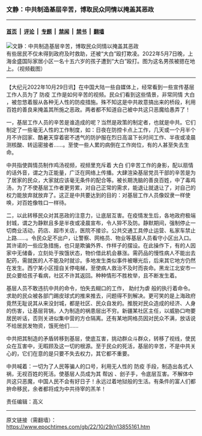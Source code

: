 ### 文静：中共制造基层辛苦，博取民众同情以掩盖其恶政

---

#### [首页](../../../..?n13855161) &nbsp;|&nbsp; [评论](../../../../../epoch-comment?n13855161) &nbsp;|&nbsp; [专题](../../../../../epoch-special?n13855161) &nbsp;|&nbsp; [禁闻](../../../../../epoch-news?n13855161) &nbsp;|&nbsp; [禁书](../../../../../books?n13855161) &nbsp;|&nbsp; [翻墙](https://github.com/gfw-breaker/nogfw/blob/master/README.md?n13855161)


<div><img alt="文静：中共制造基层辛苦，博取民众同情以掩盖其恶政" class="attachment-djy_600_400 size-djy_600_400 wp-post-image" src="https://i.epochtimes.com/assets/uploads/2022/05/id13733866-c5ffe454e8a860761dbcfc8f23cb7a97-600x400.png"/>
<div class="caption">
 有些居民不仅未得到政府及时救助，还被“大白”殴打欺凌。2022年5月7日晚，上海金盛国际家居小区一名十五六岁的孩子遭到“大白”殴打。图为这名男孩被摁在地上。（视频截图）
</div></div><hr/><div class="post_content" id="artbody" itemprop="articleBody">
 <!-- article content begin -->
 <p>
  【大纪元2022年10月29日讯】在中国大陆一些自媒体上，经常看到一些宣传基层工作人员为了
  <ok href="https://www.epochtimes.com/gb/tag/%E9%98%B2%E7%96%AB.html">
   防疫
  </ok>
  工作是如何辛苦的视频。民众们看到这些情景，非常同情
  <ok href="https://www.epochtimes.com/gb/tag/%E5%A4%A7%E7%99%BD.html">
   大白
  </ok>
  ，被忽悠着服从各种无人性的防疫措施。殊不知这是中共故意搞出来的桥段，利用百姓的善良来掩盖其所施之恶政。两者都不知道自己被中共这只恶魔给愚弄了！
 </p>
 <p>
  一，基层工作人员的辛苦是谁造成的呢？当然是政策的制定者，也就是中共。它们制定了一些毫无人性的工作制度，如：日夜在防控卡点上工作，几天或一个月半个月不许回家、酷暑天穿着密不透气的防护服在烈日高温下长时间工作、半夜或凌晨测核酸、转运密接者……。至使一些人累的病倒在工作岗位，有的人甚至失去生命。
 </p>
 <p>
  中共指使舆情员制作鸡汤视频，视频里充斥着
  <ok href="https://www.epochtimes.com/gb/tag/%E5%A4%A7%E7%99%BD.html">
   大白
  </ok>
  们辛苦工作的身影，配以扇情的话外音，谓之为正能量，广泛在网络上传播。大肆渲染基层党员干部的辛苦是为了居家的民众，大家就应该毫无条件的配合等。被长期洗脑的善良百姓，中了毒鸡汤，为了不使基层工作者更劳累，对自己正常的需求，能退让就退让了，对自己的权力能放弃就放弃了。这正是中共要达到的目的：对基层工作人员像奴隶一样使唤，对百姓像牲口一样待。
 </p>
 <p>
  二，以此转移民众对其恶政的注意力，让底层互害。在疫情发生后，各地政府极端封城，谓之为静默且多是半夜或凌晨宣布，令人猝不及防。静默期间，强制停止一切商业活动，药店、超市关店，医院不接诊。公共交通工具停止运营、私家车禁止上路……。令民众足不出户，让警察、网格员、物业等基层人员看守小区出入口。其许诺的一些应急措施，也只是欺骗外界、作样子的摆设。在此操作下，有的人因家中无储备，立刻处于挨饿状态，物价借此机会暴涨。需药品的慢性病人不能出去配药，需就医的人不能及时就诊。多地发生类似事件被曝光后，后来其它地方仍然在发生。西宁某小区擅自关停电梯，至使病人救治不及时而丧命。黑龙江北安市一民众要给孩子看病，社区不许其返回。种种情形不胜枚举，且不断发生着。
 </p>
 <p>
  基层人员不敢违抗中共的命令，怕失去糊口的工作，
  <ok href="https://www.epochtimes.com/gb/tag/%E5%8A%A9%E7%BA%A3%E4%B8%BA%E8%99%90.html">
   助纣为虐
  </ok>
  般的执行着命令。求助的民众被各部门踢皮球式的推来推去，问题得不到解决。更可笑的是上海政府竟然无耻说其从来没封城，都是社区、民众自发的。推脱对民众造成的经济、人身的伤害，让基层背锅，人为制造的祸患层出不穷。新疆某社区主任，以威胁口吻要居民听话，否则关进似集中营的方仓隔离。还有某地网格员因对民众不满，放话说不给居民发物资，饿死他们……
 </p>
 <p>
  中共把其制造的矛盾转移到基层，使底互害，挑动群众斗群众，转移了视线，使民众在互害中，无暇顾及这一切的根源。至于民众的死活，基层的辛苦，不是中共关心的，它们在意的是只要不失去权力，其它都不重要。
 </p>
 <p>
  中共喊着：一切为了人民等骗人的口号，利用无人性的
  <ok href="https://www.epochtimes.com/gb/tag/%E9%98%B2%E7%96%AB.html">
   防疫
  </ok>
  手段，制造出各式人祸，无视百姓的死活。使基层人员成为其
  <ok href="https://www.epochtimes.com/gb/tag/%E5%B8%AE%E5%87%B6.html">
   帮凶
  </ok>
  、刽子手，令底层互害。不解体中共这只恶魔，中国人民不会有好日子！永远过着地狱般的生活。有条件的富人们都拚命移民，余者都将成为中共待宰的羔羊！
 </p>
 <p>
  责任编辑：高义
 </p>
 <!-- article content end -->
 <div id="below_article_ad">
 </div>
</div>


---

原文链接（需翻墙）：https://www.epochtimes.com/gb/22/10/29/n13855161.htm